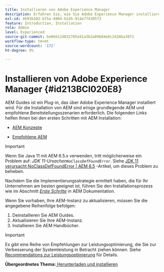 ```yaml
---
title: Installieren von Adobe Experience Manager
description: Erfahren Sie, wie Sie Adobe Experience Manager installieren
exl-id: 4693b102-b75a-4904-b2d5-914e774305f3
feature: Introduction, Installation
role: Admin
level: Experienced
source-git-commit: be06612d832785a91a3b2a89b84e0c2438ba30f2
workflow-type: tm+mt
source-wordcount: '172'
ht-degree: 0%

---
```


# Installieren von Adobe Experience Manager {#id213BCI020E8}

AEM Guides ist ein Plug-in, das über Adobe Experience Manager installiert wird. Für die Installation von AEM sind einige grundlegende AEM und empfohlene Bereitstellungsszenarien erforderlich. Die folgenden Links helfen Ihnen bei den ersten Schritten mit AEM Installation:

- [AEM Konzepte](https://helpx.adobe.com/experience-manager/6-5/sites/deploying/using/deploy.html#BasicConcepts)

- [Empfohlene AEM](https://helpx.adobe.com/experience-manager/6-5/sites/deploying/using/recommended-deploys.html)


>[!IMPORTANT]
>
> Wenn Sie Java 11 mit AEM 6.5.x verwenden, tritt möglicherweise ein Problem auf: *JDK 11-Ursachen`NoClassDefFoundError`*. Siehe [JDK 11 verursacht NoClassDefFoundError \| AEM 6.5](https://helpx.adobe.com/experience-manager/kb/jdk-11-causes-noclassdeffounderror---aem-6-5.html) -Artikel, um dieses Problem zu beheben.

Nachdem Sie die Implementierungsstrategie ermittelt haben, die für Ihr Unternehmen am besten geeignet ist, führen Sie den Installationsprozess wie im Abschnitt *[Erste Schritte](https://helpx.adobe.com/de/experience-manager/6-5/sites/deploying/using/deploy.html#GettingStarted)* in AEM Dokumentation.

Wenn Sie vorhaben, Ihre AEM-Instanz zu aktualisieren, müssen Sie die angegebene Reihenfolge befolgen:

1. Deinstallieren Sie AEM Guides.
1. Aktualisieren Sie Ihre AEM-Instanz.
1. Installieren Sie AEM Handbücher.

>[!IMPORTANT]
>
> Es gibt eine Reihe von Empfehlungen zur Leistungsoptimierung, die Sie zur Verbesserung der Systemleistung in Betracht ziehen können. Siehe [Recommendations zur Leistungsoptimierung](download-install-recommend-perf-optimiz.md#) für Details.

**Übergeordnetes Thema:**[ Herunterladen und installieren](download-install.md)
